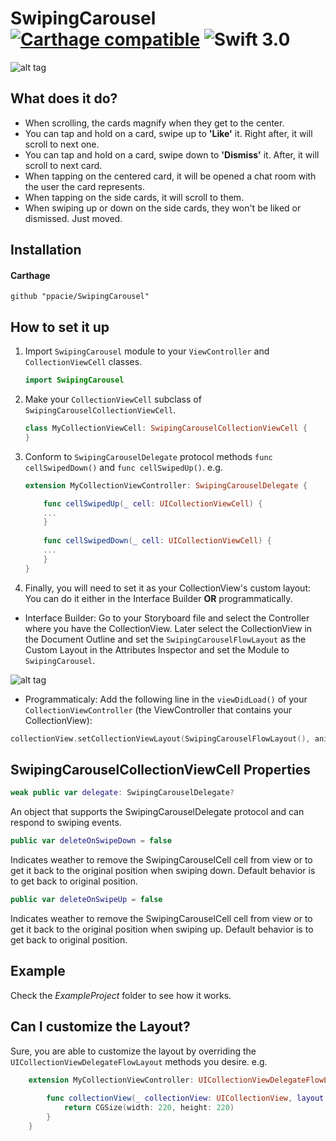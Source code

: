 # SwipingCarousel [![Carthage compatible](https://img.shields.io/badge/Carthage-compatible-4BC51D.svg?style=flat)](https://github.com/Carthage/Carthage) ![Swift 3.0](https://img.shields.io/badge/Swift-3.1-orange.svg)

![alt tag](https://github.com/PPacie/Swiping-Carousel/blob/master/Swiping-Carousel-Demo.gif)

## What does it do?
*	When scrolling, the cards magnify when they get to the center.
*	You can tap and hold on a card, swipe up to **'Like'** it. Right after, it will scroll to next one.
*	You can tap and hold on a card, swipe down to **'Dismiss'** it. After, it will scroll to next card.
*	When tapping on the centered card, it will be opened a chat room with the user the card represents.
*	When tapping on the side cards, it will scroll to them.
*	When swiping up or down on the side cards, they won't be liked or dismissed. Just moved.

## Installation 
#### Carthage
~~~
github "ppacie/SwipingCarousel" 
~~~

## How to set it up

1. Import `SwipingCarousel` module to your `ViewController` and `CollectionViewCell` classes.

    ```swift
    import SwipingCarousel
    ```
2. Make your `CollectionViewCell` subclass of `SwipingCarouselCollectionViewCell`.

    ```swift
    class MyCollectionViewCell: SwipingCarouselCollectionViewCell {
    }
    ```
3. Conform to `SwipingCarouselDelegate` protocol methods `func cellSwipedDown()` and `func cellSwipedUp()`.
e.g.
    ```swift
    extension MyCollectionViewController: SwipingCarouselDelegate {
    
        func cellSwipedUp(_ cell: UICollectionViewCell) {
        ...
        }
        
        func cellSwipedDown(_ cell: UICollectionViewCell) {
        ...
        }
    }
    ```
4. Finally, you will need to set it as your CollectionView's custom layout: You can do it either in the Interface Builder **OR** programmatically.

*   Interface Builder: Go to your Storyboard file and select the Controller where you have the CollectionView. Later select the CollectionView in the Document Outline and set the `SwipingCarouselFlowLayout` as the Custom Layout in the Attributes Inspector and set the Module to `SwipingCarousel`.

![alt tag](https://github.com/PPacie/Swiping-Carousel/blob/master/AddCustomLayout.png)

*   Programmaticaly: 
Add the following line in the `viewDidLoad()` of your `CollectionViewController` (the ViewController that contains your CollectionView):

```swift
collectionView.setCollectionViewLayout(SwipingCarouselFlowLayout(), animated: false)
```
## SwipingCarouselCollectionViewCell Properties 

```swift
weak public var delegate: SwipingCarouselDelegate?
```
An object that supports the SwipingCarouselDelegate protocol and can respond to swiping events.
```swift
public var deleteOnSwipeDown = false
```
Indicates weather to remove the SwipingCarouselCell cell from view or to get it back to the original position when swiping down. Default behavior is to get back to original position.
```swift
public var deleteOnSwipeUp = false
```
Indicates weather to remove the SwipingCarouselCell cell from view or to get it back to the original position when swiping up. Default behavior is to get back to original position.

## Example
Check the *ExampleProject* folder to see how it works.

## Can I customize the Layout?
Sure, you are able to customize the layout by overriding the `UICollectionViewDelegateFlowLayout` methods you desire.
e.g.
```swift
    extension MyCollectionViewController: UICollectionViewDelegateFlowLayout {
    
        func collectionView(_ collectionView: UICollectionView, layout collectionViewLayout: UICollectionViewLayout, sizeForItemAt indexPath: IndexPath) -> CGSize {
            return CGSize(width: 220, height: 220)
        }
    }
```
